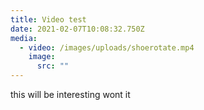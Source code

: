 ```yaml
---
title: Video test
date: 2021-02-07T10:08:32.750Z
media:
  - video: /images/uploads/shoerotate.mp4
    image:
      src: ""
---
```

this will be interesting wont it